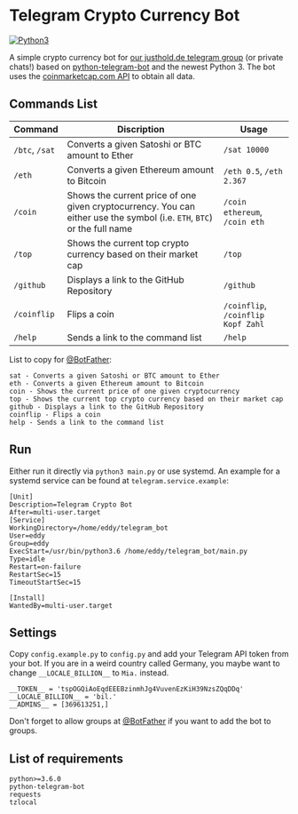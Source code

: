 Telegram Crypto Currency Bot
=====================

[![Python3](https://img.shields.io/badge/python-3.6-blue.svg)](https://github.com/Der-Eddy/discord_bot)

A simple crypto currency bot for [our justhold.de telegram group](https://www.justhold.de/) (or private chats!) based on [python-telegram-bot](https://github.com/python-telegram-bot/python-telegram-bot) and the newest Python 3. The bot uses the [coinmarketcap.com API](https://coinmarketcap.com/api/) to obtain all data.


Commands List
-------------
Command | Discription | Usage
----------------|--------------|-------
`/btc`, `/sat` | Converts a given Satoshi or BTC amount to Ether | `/sat 10000`
`/eth` | Converts a given Ethereum amount to Bitcoin | `/eth 0.5`, `/eth 2.367`
`/coin` | Shows the current price of one given cryptocurrency. You can either use the symbol (i.e. `ETH`, `BTC`) or the full name | `/coin ethereum`, `/coin eth`
`/top` | Shows the current top crypto currency based on their market cap | `/top`
`/github` | Displays a link to the GitHub Repository | `/github`
`/coinflip` | Flips a coin | `/coinflip`, `/coinflip Kopf Zahl`
`/help` | Sends a link to the command list | `/help`

List to copy for [@BotFather](https://telegram.me/BotFather):

    sat - Converts a given Satoshi or BTC amount to Ether
    eth - Converts a given Ethereum amount to Bitcoin
    coin - Shows the current price of one given cryptocurrency
    top - Shows the current top crypto currency based on their market cap
    github - Displays a link to the GitHub Repository
    coinflip - Flips a coin
    help - Sends a link to the command list

Run
-------------
Either run it directly via `python3 main.py` or use systemd. An example for a systemd service can be found at `telegram.service.example`:

    [Unit]
    Description=Telegram Crypto Bot
    After=multi-user.target
    [Service]
    WorkingDirectory=/home/eddy/telegram_bot
    User=eddy
    Group=eddy
    ExecStart=/usr/bin/python3.6 /home/eddy/telegram_bot/main.py
    Type=idle
    Restart=on-failure
    RestartSec=15
    TimeoutStartSec=15

    [Install]
    WantedBy=multi-user.target


Settings
-------------
Copy `config.example.py` to `config.py` and add your Telegram API token from your bot. If you are in a weird country called Germany, you maybe want to change `__LOCALE_BILLION__` to `Mia.` instead.

    __TOKEN__ = 'tspOGQiAoEqdEEEBzinmhJg4VuvenEzKiH39NzsZQqDDq'
    __LOCALE_BILLION__ = 'bil.'
    __ADMINS__ = [369613251,]

Don't forget to allow groups at [@BotFather](https://telegram.me/BotFather) if you want to add the bot to groups.

List of requirements
-------------

    python>=3.6.0
    python-telegram-bot
    requests
    tzlocal

